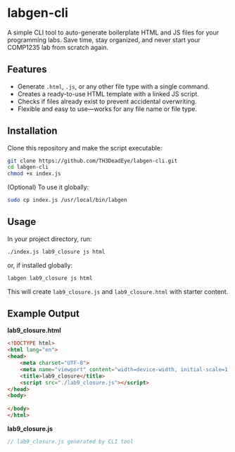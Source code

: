 
# labgen-cli
A simple CLI tool to auto-generate boilerplate HTML and JS files for your programming labs. Save time, stay organized, and never start your COMP1235 lab from scratch again.

## Features

- Generate `.html`, `.js`, or any other file type with a single command.
- Creates a ready-to-use HTML template with a linked JS script.
- Checks if files already exist to prevent accidental overwriting.
- Flexible and easy to use—works for any file name or file type.

## Installation

Clone this repository and make the script executable:

```bash
git clone https://github.com/TH3DeadEye/labgen-cli.git
cd labgen-cli
chmod +x index.js
````

(Optional) To use it globally:

```bash
sudo cp index.js /usr/local/bin/labgen
```

## Usage

In your project directory, run:

```bash
./index.js lab9_closure js html
```

or, if installed globally:

```bash
labgen lab9_closure js html
```

This will create `lab9_closure.js` and `lab9_closure.html` with starter content.

## Example Output

**lab9\_closure.html**

```html
<!DOCTYPE html>
<html lang="en">
<head>
    <meta charset="UTF-8">
    <meta name="viewport" content="width=device-width, initial-scale=1.0">
    <title>lab9_closure</title>
    <script src="./lab9_closure.js"></script>
</head>
<body>
    
</body>
</html>
```

**lab9\_closure.js**

```js
// lab9_closure.js generated by CLI tool
```

